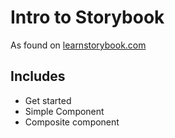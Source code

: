 # Intro to Storybook

As found on [learnstorybook.com](https://www.learnstorybook.com/intro-to-storybook/)

## Includes
- Get started
- Simple Component
- Composite component